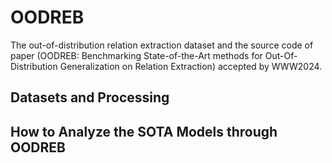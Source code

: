 # OODREB
The out-of-distribution relation extraction dataset and the source code of paper (OODREB: Benchmarking State-of-the-Art methods for Out-Of-Distribution Generalization on Relation Extraction) accepted by WWW2024.

## Datasets and Processing

## How to Analyze the SOTA Models through OODREB


